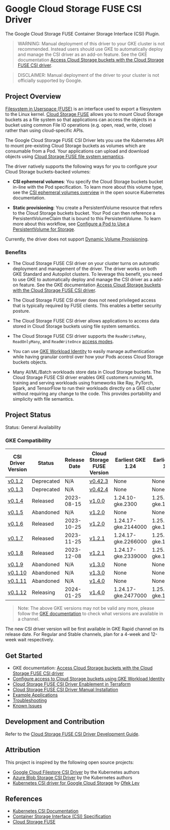 <!--
Copyright 2018 The Kubernetes Authors.
Copyright 2022 Google LLC

Licensed under the Apache License, Version 2.0 (the "License");
you may not use this file except in compliance with the License.
You may obtain a copy of the License at

    https://www.apache.org/licenses/LICENSE-2.0

Unless required by applicable law or agreed to in writing, software
distributed under the License is distributed on an "AS IS" BASIS,
WITHOUT WARRANTIES OR CONDITIONS OF ANY KIND, either express or implied.
See the License for the specific language governing permissions and
limitations under the License.
-->

# Google Cloud Storage FUSE CSI Driver
The Google Cloud Storage FUSE Container Storage Interface (CSI) Plugin.

> WARNING: Manual deployment of this driver to your GKE cluster is not recommended. Instead users should use GKE to automatically deploy and manage the CSI driver as an add-on feature. See the GKE documentation [Access Cloud Storage buckets with the Cloud Storage FUSE CSI driver](https://cloud.google.com/kubernetes-engine/docs/how-to/persistent-volumes/cloud-storage-fuse-csi-driver).

> DISCLAIMER: Manual deployment of the driver to your cluster is not officially supported by Google.

## Project Overview

[Filesystem in Userspace (FUSE)](https://www.kernel.org/doc/html/next/filesystems/fuse.html) is an interface used to export a filesystem to the Linux kernel. [Cloud Storage FUSE](https://cloud.google.com/storage/docs/gcs-fuse) allows you to mount Cloud Storage buckets as a file system so that applications can access the objects in a bucket using common File IO operations (e.g. open, read, write, close) rather than using cloud-specific APIs. 

The Google Cloud Storage FUSE CSI Driver lets you use the Kubernetes API to mount pre-existing Cloud Storage buckets as volumes which are consumable from a Pod. Your applications can upload and download objects using [Cloud Storage FUSE file system semantics](https://github.com/googlecloudplatform/gcsfuse/blob/master/docs/semantics.md).

The driver natively supports the following ways for you to configure your Cloud Storage buckets-backed volumes:

* **CSI ephemeral volumes**: You specify the Cloud Storage buckets bucket in-line with the Pod specification. To learn more about this volume type, see the [CSI ephemeral volumes overview](https://kubernetes.io/docs/concepts/storage/ephemeral-volumes/#csi-ephemeral-volumes) in the open source Kubernetes documentation.

* **Static provisioning**: You create a PersistentVolume resource that refers to the Cloud Storage buckets bucket. Your Pod can then reference a PersistentVolumeClaim that is bound to this PersistentVolume. To learn more about this workflow, see [Configure a Pod to Use a PersistentVolume for Storage](https://kubernetes.io/docs/tasks/configure-pod-container/configure-persistent-volume-storage/).

Currently, the driver does not support [Dynamic Volume Provisioning](https://kubernetes.io/docs/concepts/storage/dynamic-provisioning/).

### Benefits

* The Cloud Storage FUSE CSI driver on your cluster turns on automatic deployment and management of the driver. The driver works on both GKE Standard and Autopilot clusters. To leverage this benefit, you need to use GKE to automatically deploy and manage the CSI driver as a add-on feature. See the GKE documentation [Access Cloud Storage buckets with the Cloud Storage FUSE CSI driver](https://cloud.google.com/kubernetes-engine/docs/how-to/persistent-volumes/cloud-storage-fuse-csi-driver).

* The Cloud Storage FUSE CSI driver does not need privileged access that is typically required by FUSE clients. This enables a better security posture.

* The Cloud Storage FUSE CSI driver allows applications to access data stored in Cloud Storage buckets using file system semantics.

* The Cloud Storage FUSE CSI driver supports the `ReadWriteMany`, `ReadOnlyMany`, and `ReadWriteOnce` [access modes](https://kubernetes.io/docs/concepts/storage/persistent-volumes/#access-modes).

* You can use [GKE Workload Identity](https://cloud.devsite.corp.google.com/kubernetes-engine/docs/concepts/workload-identity) to easily manage authentication while having granular control over how your Pods access Cloud Storage buckets objects.

* Many AI/ML/Batch workloads store data in Cloud Storage buckets. The Cloud Storage FUSE CSI driver enables GKE customers running ML training and serving workloads using frameworks like Ray, PyTorch, Spark, and TensorFlow to run their workloads directly on a GKE cluster without requiring any change to the code. This provides portability and simplicity with file semantics.

## Project Status

Status: General Availability

### GKE Compatibility
| CSI Driver Version                                                                         | Status     | Release Date | Cloud Storage FUSE Version                                                     | Earliest GKE 1.24   | Earliest GKE 1.25   | Earliest GKE 1.26   | Earliest GKE 1.27  | Earliest GKE 1.28  | Earliest GKE 1.29  |
| ------------------------------------------------------------------------------------------ | ---------- | ------------ | ------------------------------------------------------------------------------ | ------------------- | ------------------- | ------------------- | ------------------ | ------------------ | ------------------ |
| [v0.1.2](https://github.com/GoogleCloudPlatform/gcs-fuse-csi-driver/releases/tag/v0.1.2)   | Deprecated | N/A          | [v0.42.3](https://github.com/GoogleCloudPlatform/gcsfuse/releases/tag/v0.42.3) | None                | None                | None                | None               | None               | None               |
| [v0.1.3](https://github.com/GoogleCloudPlatform/gcs-fuse-csi-driver/releases/tag/v0.1.3)   | Deprecated | N/A          | [v0.42.4](https://github.com/GoogleCloudPlatform/gcsfuse/releases/tag/v0.42.4) | None                | None                | None                | None               | None               | None               |
| [v0.1.4](https://github.com/GoogleCloudPlatform/gcs-fuse-csi-driver/releases/tag/v0.1.4)   | Released   | 2023-08-15   | [v1.0.0](https://github.com/GoogleCloudPlatform/gcsfuse/releases/tag/v1.0.0)   | 1.24.10-gke.2300    | 1.25.10-gke.1200    | 1.26.5-gke.2100     | 1.27.2-gke.1200    | 1.28.1-gke.200     | None               |
| [v0.1.5](https://github.com/GoogleCloudPlatform/gcs-fuse-csi-driver/releases/tag/v0.1.5)   | Abandoned  | N/A          | [v1.2.0](https://github.com/GoogleCloudPlatform/gcsfuse/releases/tag/v1.2.0)   | None                | None                | None                | None               | None               | None               |
| [v0.1.6](https://github.com/GoogleCloudPlatform/gcs-fuse-csi-driver/releases/tag/v0.1.6)   | Released   | 2023-10-25   | [v1.2.0](https://github.com/GoogleCloudPlatform/gcsfuse/releases/tag/v1.2.0)   | 1.24.17-gke.2144000 | 1.25.14-gke.1462000 | 1.26.9-gke.1483000  | 1.27.6-gke.1487000 | 1.28.2-gke.1078000 | None               |
| [v0.1.7](https://github.com/GoogleCloudPlatform/gcs-fuse-csi-driver/releases/tag/v0.1.7)   | Released   | 2023-11-25   | [v1.2.1](https://github.com/GoogleCloudPlatform/gcsfuse/releases/tag/v1.2.1)   | 1.24.17-gke.2266000 | 1.25.15-gke.1144000 | 1.26.10-gke.1101000 | 1.27.7-gke.1121000 | 1.28.3-gke.1260000 | None               |
| [v0.1.8](https://github.com/GoogleCloudPlatform/gcs-fuse-csi-driver/releases/tag/v0.1.8)   | Released   | 2023-12-08   | [v1.2.1](https://github.com/GoogleCloudPlatform/gcsfuse/releases/tag/v1.2.1)   | 1.24.17-gke.2339000 | 1.25.16-gke.1011000 | 1.26.10-gke.1227000 | 1.27.7-gke.1279000 | 1.28.3-gke.1430000 | 1.29.0-gke.1003000 |
| [v0.1.9](https://github.com/GoogleCloudPlatform/gcs-fuse-csi-driver/releases/tag/v0.1.9)   | Abandoned  | N/A          | [v1.3.0](https://github.com/GoogleCloudPlatform/gcsfuse/releases/tag/v1.3.0)   | None                | None                | None                | None               | None               | None               |
| [v0.1.10](https://github.com/GoogleCloudPlatform/gcs-fuse-csi-driver/releases/tag/v0.1.10) | Abandoned  | N/A          | [v1.3.0](https://github.com/GoogleCloudPlatform/gcsfuse/releases/tag/v1.3.0)   | None                | None                | None                | None               | None               | None               |
| [v0.1.11](https://github.com/GoogleCloudPlatform/gcs-fuse-csi-driver/releases/tag/v0.1.11) | Abandoned  | N/A          | [v1.4.0](https://github.com/GoogleCloudPlatform/gcsfuse/releases/tag/v1.4.0)   | None                | None                | None                | None               | None               | None               |
| [v0.1.12](https://github.com/GoogleCloudPlatform/gcs-fuse-csi-driver/releases/tag/v0.1.12) | Releasing  | 2024-01-25   | [v1.4.0](https://github.com/GoogleCloudPlatform/gcsfuse/releases/tag/v1.4.0)   | 1.24.17-gke.2477000 | 1.25.16-gke.1253000 | 1.26.12-gke.1107000 | 1.27.9-gke.1085000 | 1.28.5-gke.1242000 | 1.29.0-gke.1358000 |

> Note: The above GKE versions may not be valid any more, please follow the [GKE documentation](https://cloud.google.com/kubernetes-engine/docs/concepts/release-channels#what_versions_are_available_in_a_channel) to check what versions are available in a channel.

The new CSI driver version will be first available in GKE Rapid channel on its release date. For Regular and Stable channels, plan for a 4-week and 12-week wait respectively.

## Get Started
- GKE documentation: [Access Cloud Storage buckets with the Cloud Storage FUSE CSI driver](https://cloud.google.com/kubernetes-engine/docs/how-to/persistent-volumes/cloud-storage-fuse-csi-driver)
- [Configure access to Cloud Storage buckets using GKE Workload Identity](./docs/authentication.md)
- [Cloud Storage FUSE CSI Driver Enablement in Terraform](./docs/terraform.md)
- [Cloud Storage FUSE CSI Driver Manual Installation](./docs/installation.md)
- [Example Applications](./examples/README.md)
- [Troubleshooting](./docs/troubleshooting.md)
- [Known Issues](./docs/known-issues.md)

## Development and Contribution
Refer to the [Cloud Storage FUSE CSI Driver Development Guide](./docs/development.md).

## Attribution

This project is inspired by the following open source projects:

- [Google Cloud Filestore CSI Driver](https://github.com/kubernetes-sigs/gcp-filestore-csi-driver) by the Kubernetes authors
- [Azure Blob Storage CSI Driver](https://github.com/kubernetes-sigs/blob-csi-driver) by the Kubernetes authors
- [Kubernetes CSI driver for Google Cloud Storage](https://github.com/ofek/csi-gcs) by [Ofek Lev](https://github.com/ofek)

## References

- [Kubernetes CSI Documentation](https://kubernetes-csi.github.io/docs/)
- [Container Storage Interface (CSI) Specification](https://github.com/container-storage-interface/spec)
- [Cloud Storage FUSE](https://cloud.google.com/storage/docs/gcs-fuse)